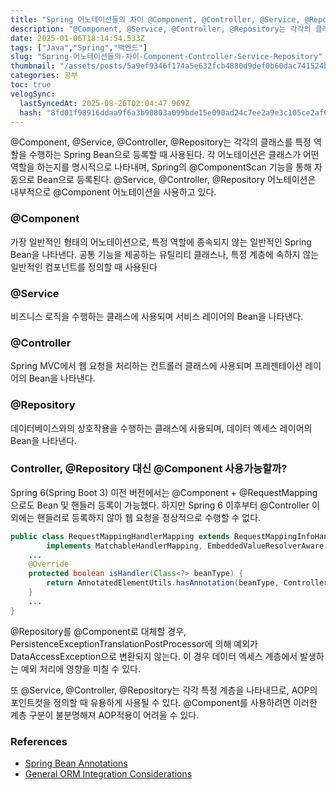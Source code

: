 ```yaml
---
title: "Spring 어노테이션들의 차이 @Component, @Controller, @Service, @Repository"
description: "@Component, @Service, @Controller, @Repository는 각각의 클래스를 특정 역할을 수행하는 Spring Bean으로 등록할 때 사용된다.  각 어노테이션은 클래스가 어떤 역할을 하는지를 명시적으로 나타내며, Spring의 @Compone"
date: 2025-01-06T18:14:54.533Z
tags: ["Java","Spring","백엔드"]
slug: "Spring-어노테이션들의-차이-Component-Controller-Service-Repository"
thumbnail: "/assets/posts/5a9ef9346f174a5e632fcb4880d9def0b60dac741524b7700c5ccfb1f1ad829a.png"
categories: 공부
toc: true
velogSync:
  lastSyncedAt: 2025-08-26T02:04:47.969Z
  hash: "8fd01f98916ddaa9f6a3b90803a099bde15e090ad24c7ee2a9e3c105ce2af637"
---
```


@Component, @Service, @Controller, @Repository는 각각의 클래스를 특정 역할을 수행하는 Spring Bean으로 등록할 때 사용된다.  각 어노테이션은 클래스가 어떤 역할을 하는지를 명시적으로 나타내며, Spring의 @ComponentScan 기능을 통해 자동으로 Bean으로 등록된다. @Service, @Controller, @Repository 어노테이션은 내부적으로 @Component 어노테이션을 사용하고 있다.

### @Component

가장 일반적인 형태의 어노테이션으로, 특정 역할에 종속되지 않는 일반적인 Spring Bean을 나타낸다. 공통 기능을 제공하는 유틸리티 클래스나, 특정 계층에 속하지 않는 일반적인 컴포넌트를 정의할 때 사용된다

### @Service

비즈니스 로직을 수행하는 클래스에 사용되며 서비스 레이어의 Bean을 나타낸다.

### @Controller

Spring MVC에서 웹 요청을 처리하는 컨트롤러 클래스에 사용되며 프레젠테이션 레이어의 Bean을 나타낸다.

### @Repository

데이터베이스와의 상호작용을 수행하는 클래스에 사용되며, 데이터 엑세스 레이어의 Bean을 나타낸다.

### Controller, @Repository 대신 @Component 사용가능할까?

Spring 6(Spring Boot 3) 이전 버전에서는 @Component + @RequestMapping으로도 Bean 및 핸들러 등록이 가능했다. 하지만 Spring 6 이후부터 @Controller 이외에는 핸들러로 등록하지 않아 웹 요청을 정상적으로 수행할 수 없다. 
```java
public class RequestMappingHandlerMapping extends RequestMappingInfoHandlerMapping
		implements MatchableHandlerMapping, EmbeddedValueResolverAware {
    ...
    @Override
    protected boolean isHandler(Class<?> beanType) {
        return AnnotatedElementUtils.hasAnnotation(beanType, Controller.class); // 컨트롤러 애너테이션인지 확인
    }
    ...
}
```

@Repository를 @Component로 대체할 경우, PersistenceExceptionTranslationPostProcessor에 의해 예외가 DataAccessException으로 변환되지 않는다. 이 경우 데이터 엑세스 계층에서 발생하는 예외 처리에 영향을 미칠 수 있다.

또 @Service, @Controller, @Repository는 각각 특정 계층을 나타내므로, AOP의 포인트컷을 정의할 때 유용하게 사용될 수 있다. @Component를 사용하려면 이러한 계층 구분이 불분명해져 AOP적용이 어려울 수 있다. 

### References
- [Spring Bean Annotations](https://www.baeldung.com/spring-bean-annotations#repository)
- [General ORM Integration Considerations](https://docs.spring.io/spring-framework/reference/data-access/orm/general.html#orm-exception-translation)